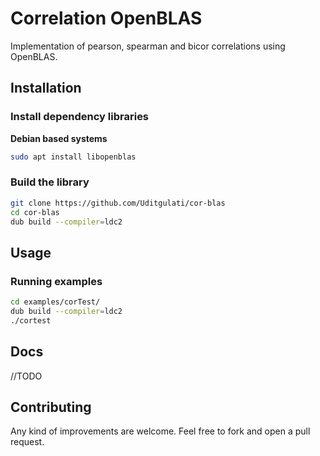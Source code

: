# Correlation OpenBLAS

Implementation of pearson, spearman and bicor correlations using OpenBLAS.

## Installation

### Install dependency libraries

**Debian based systems**

```bash
sudo apt install libopenblas
```

### Build the library

```bash
git clone https://github.com/Uditgulati/cor-blas
cd cor-blas
dub build --compiler=ldc2
```

## Usage

### Running examples

```bash
cd examples/corTest/
dub build --compiler=ldc2
./cortest
```

## Docs

//TODO

## Contributing

Any kind of improvements are welcome. Feel free to fork and open a pull request.